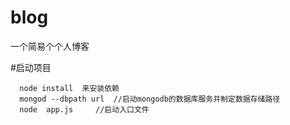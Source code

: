 # blog
一个简易个个人博客

#启动项目
```
  node install  来安装依赖
  mongod --dbpath url  //启动mongodb的数据库服务并制定数据存储路径
  node  app.js     //启动入口文件
